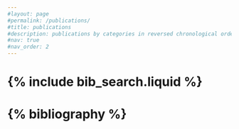 ```yaml
---
#layout: page
#permalink: /publications/
#title: publications
#description: publications by categories in reversed chronological order. generated by jekyll-scholar.
#nav: true
#nav_order: 2
---
```


<!-- _pages/publications.md -->

<!-- Bibsearch Feature -->

# {% include bib_search.liquid %}

# <div class="publications">

# {% bibliography %}

# </div>
